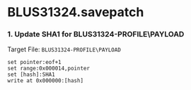 # BLUS31324.savepatch

### 1. Update SHA1 for BLUS31324-PROFILE\PAYLOAD

Target File: `BLUS31324-PROFILE\PAYLOAD`

```
set pointer:eof+1
set range:0x000014,pointer
set [hash]:SHA1
write at 0x000000:[hash]
```

